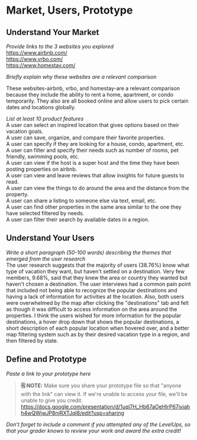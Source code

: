 # Market, Users, Prototype

## Understand Your Market
*Provide links to the 3 websites you explored*   
https://www.airbnb.com/  
https://www.vrbo.com/  
https://www.homestay.com/  


*Briefly explain why these websites are a relevant comparison*   

These websites-airbnb, vrbo, and homestay-are a relevant comparison because they include the ability to rent a home, apartment, or condo temporarily. They also are all booked online and allow users to pick certain dates and locations globally.
    
*List at least 10 product features*   
A user can select an inspired location that gives options based on their vacation goals.  
A user can save, organize, and compare their favorite properties.  
A user can specify if they are looking for a house, condo, apartment, etc.  
A user can filter and specify their needs such as number of rooms, pet friendly, swimming pools, etc.  
A user can view if the host is a super host and the time they have been posting properties on airbnb.  
A user can view and leave reviews that allow insights for future guests to read.   
A user can view the things to do around the area and the distance from the property.    
A user can share a listing to someone else via text, email, etc.   
A user can find other properties in the same area similar to the one they have selected filtered by needs.    
A user can filter their search by available dates in a region.       

## Understand Your Users
*Write a short paragraph (50-100 words) describing the themes that emerged from the user research*   
The user research suggests that the majority of users (38.76%) know what type of vacation they want, but haven't settled on a destination. Very few members, 9.68%, said that they knew the area or country they wanted but haven't chosen a destination. The user interviews had a common pain point that included not being able to recognize the popular destinations and having a lack of information for activities at the location. Also, both users were overwhelmed by the map after clicking the "destinations" tab and felt as though it was difficult to access information on the area around the properties. I think the users wished for more information for the popular destinations, a hover drop down that shows the popular destinations, a short description of each popular location when hovered over, and a better map filtering system such as by their desired vacation type in a region, and then filtered by state.




## Define and Prototype
*Paste a link to your prototype here* 
> **🗒️ NOTE:** Make sure you share your prototype file so that "anyone with the link" can view it. If we're unable to access your file, we'll be unable to give you credit.   
https://docs.google.com/presentation/d/1uql7H_Hb67aOeHlrP67jyjahh4wQWjwJP8njRXTJqI8/edit?usp=sharing

*Don't forget to include a comment if you attempted any of the LevelUps, so that your grader knows to review your work and award the extra credit!*

